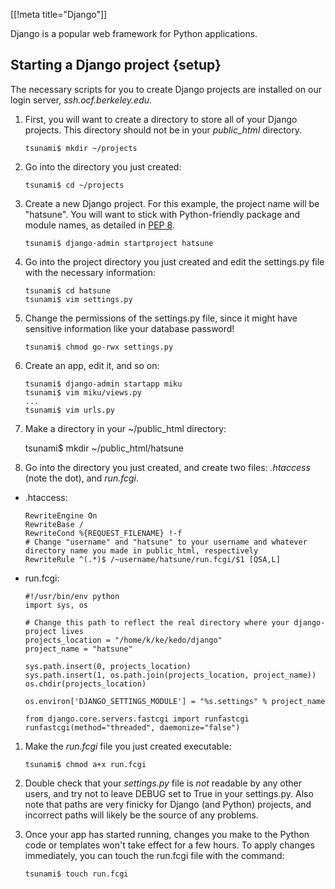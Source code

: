 [[!meta title="Django"]]

Django is a popular web framework for Python applications.


## Starting a Django project    {setup}

The necessary scripts for you to create Django projects are installed on our
login server, _ssh.ocf.berkeley.edu_.

1.   First, you will want to create a directory to store all of your Django
     projects. This directory should not be in your *public_html* directory.

         tsunami$ mkdir ~/projects

1.   Go into the directory you just created:

         tsunami$ cd ~/projects

1.   Create a new Django project. For this example, the project name will be
     "hatsune". You will want to stick with Python-friendly package and module
     names, as detailed in [PEP
     8](https://www.python.org/dev/peps/pep-0008/#package-and-module-names).

         tsunami$ django-admin startproject hatsune

1.   Go into the project directory you just created and edit the settings.py
     file with the necessary information:

         tsunami$ cd hatsune
         tsunami$ vim settings.py

1.   Change the permissions of the settings.py file, since it might have
     sensitive information like your database password!

         tsunami$ chmod go-rwx settings.py

1.   Create an app, edit it, and so on:

         tsunami$ django-admin startapp miku
         tsunami$ vim miku/views.py
         ...
         tsunami$ vim urls.py

1.    Make a directory in your ~/public_html directory:

        tsunami$ mkdir ~/public_html/hatsune

1.    Go into the directory you just created, and create two files: *.htaccess*
      (note the dot), and *run.fcgi*.

* .htaccess:

      RewriteEngine On
      RewriteBase /
      RewriteCond %{REQUEST_FILENAME} !-f
      # Change "username" and "hatsune" to your username and whatever directory name you made in public_html, respectively
      RewriteRule ^(.*)$ /~username/hatsune/run.fcgi/$1 [QSA,L]

* run.fcgi:

      #!/usr/bin/env python
      import sys, os

      # Change this path to reflect the real directory where your django-project lives
      projects_location = "/home/k/ke/kedo/django"
      project_name = "hatsune"

      sys.path.insert(0, projects_location)
      sys.path.insert(1, os.path.join(projects_location, project_name))
      os.chdir(projects_location)

      os.environ['DJANGO_SETTINGS_MODULE'] = "%s.settings" % project_name

      from django.core.servers.fastcgi import runfastcgi
      runfastcgi(method="threaded", daemonize="false")

1.   Make the *run.fcgi* file you just created executable:

         tsunami$ chmod a+x run.fcgi

1. Double check that your *settings.py* file is *not* readable by any other
   users, and try not to leave DEBUG set to True in your settings.py. Also note
   that paths are very finicky for Django (and Python) projects, and incorrect
   paths will likely be the source of any problems.

1. Once your app has started running, changes you make to the Python code or
   templates won't take effect for a few hours. To apply changes immediately,
   you can touch the run.fcgi file with the command:

       tsunami$ touch run.fcgi

